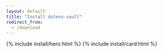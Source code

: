 ```yaml
---
layout: default
title: "Install dotenv-vault"
redirect_from:
  - /download
---
```


{% include install/hero.html %}
{% include install/card.html %}
